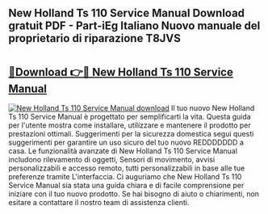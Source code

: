 ## New Holland Ts 110 Service Manual Download gratuit PDF - Part-iEg Italiano Nuovo manuale del proprietario di riparazione T8JVS

# <h2><a href="http://dfbyg2i.blite.top/?on=New+Holland+Ts+110+Service+Manual">🔗Download 👉🔴 New Holland Ts 110 Service Manual</a></h2>

[![New Holland Ts 110 Service Manual download](https://i.imgur.com/lujVjoI.png)](http://dfbyg2i.blite.top/?on=New+Holland+Ts+110+Service+Manual)
Il tuo nuovo New Holland Ts 110 Service Manual è progettato per semplificarti la vita. Questa guida per l'utente mostra come installare, utilizzare e mantenere il prodotto per prestazioni ottimali. Suggerimenti per la sicurezza domestica segui questi suggerimenti per garantire un uso sicuro del tuo nuovo REDDDDDDD a casa. Le funzionalità avanzate di New Holland Ts 110 Service Manual includono rilevamento di oggetti, Sensori di movimento, avvisi personalizzabili e accesso remoto, tutti personalizzabili in base alle tue preferenze tramite L'interfaccia. Ci auguriamo che New Holland Ts 110 Service Manual sia stata una guida chiara e di facile comprensione per iniziare con il tuo nuovo prodotto. Se hai bisogno di aiuto o chiarimenti, non esitare a contattare il nostro team di assistenza clienti.
